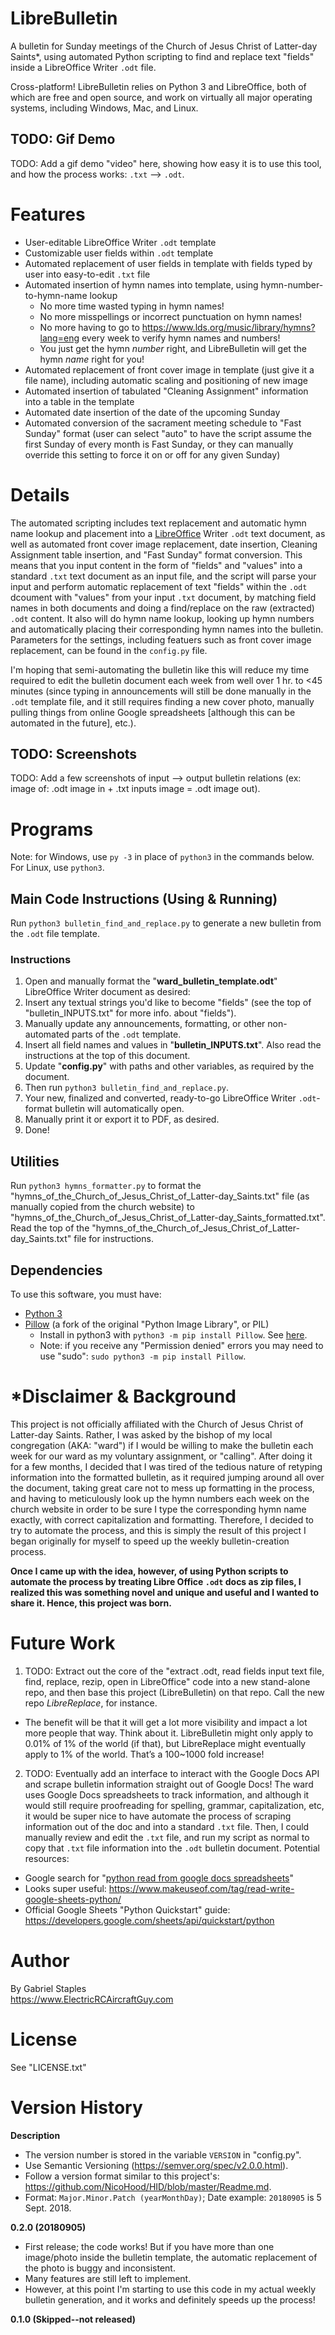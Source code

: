 # LibreBulletin
A bulletin for Sunday meetings of the Church of Jesus Christ of Latter-day Saints\*, using automated Python scripting to find and replace text "fields" inside a LibreOffice Writer `.odt` file.

Cross-platform! LibreBulletin relies on Python 3 and LibreOffice, both of which are free and open source, and work on virtually all major operating systems, including Windows, Mac, and Linux.

## TODO: Gif Demo

TODO: Add a gif demo "video" here, showing how easy it is to use this tool, and how the process works: `.txt` --> `.odt`.

# Features
- User-editable LibreOffice Writer `.odt` template
- Customizable user fields within `.odt` template
- Automated replacement of user fields in template with fields typed by user into easy-to-edit `.txt` file
- Automated insertion of hymn names into template, using hymn-number-to-hymn-name lookup
  - No more time wasted typing in hymn names!
  - No more misspellings or incorrect punctuation on hymn names! 
  - No more having to go to https://www.lds.org/music/library/hymns?lang=eng every week to verify hymn names and numbers!
  - You just get the hymn *number* right, and LibreBulletin will get the hymn *name* right for you!
- Automated replacement of front cover image in template (just give it a file name), including automatic scaling and positioning of new image
- Automated insertion of tabulated "Cleaning Assignment" information into a table in the template
- Automated date insertion of the date of the upcoming Sunday
- Automated conversion of the sacrament meeting schedule to "Fast Sunday" format (user can select "auto" to have the script assume the first Sunday of every month is Fast Sunday, or they can manually override this setting to force it on or off for any given Sunday)

# Details

The automated scripting includes text replacement and automatic hymn name lookup and placement into a [LibreOffice](https://www.libreoffice.org/) Writer `.odt` text document, as well as automated front cover image replacement, date insertion, Cleaning Assignment table insertion, and "Fast Sunday" format conversion. This means that you input content in the form of "fields" and "values" into a standard `.txt` text document as an input file, and the script will parse your input and perform automatic replacement of text "fields" within the `.odt` dcoument with "values" from your input `.txt` document, by matching field names in both documents and doing a find/replace on the raw (extracted) `.odt` content. It also will do hymn name lookup, looking up hymn numbers and automatically placing their corresponding hymn names into the bulletin. Parameters for the settings, including featuers such as front cover image replacement, can be found in the `config.py` file.

I'm hoping that semi-automating the bulletin like this will reduce my time required to edit the bulletin document each week from well over 1 hr. to <45 minutes (since typing in announcements will still be done manually in the `.odt` template file, and it still requires finding a new cover photo, manually pulling things from online Google spreadsheets [although this can be automated in the future], etc.).

## TODO: Screenshots

TODO: Add a few screenshots of input --> output bulletin relations (ex: image of: .odt image in + .txt inputs image = .odt image out).

# Programs
Note: for Windows, use `py -3` in place of `python3` in the commands below. For Linux, use `python3`.

## Main Code Instructions (Using & Running)
Run `python3 bulletin_find_and_replace.py` to generate a new bulletin from the `.odt` file template.  

### Instructions
 1. Open and manually format the "**ward_bulletin_template.odt**" LibreOffice Writer document as desired:
   1. Insert any textual strings you'd like to become "fields" (see the top of "bulletin_INPUTS.txt" for more info. about "fields").
   2. Manually update any announcements, formatting, or other non-automated parts of the `.odt` template.
 2. Insert all field names and values in "**bulletin_INPUTS.txt**". Also read the instructions at the top of this document.
 3. Update "**config.py**" with paths and other variables, as required by the document.
 4. Then run `python3 bulletin_find_and_replace.py`.
 5. Your new, finalized and converted, ready-to-go LibreOffice Writer `.odt`-format bulletin will automatically open.
 6. Manually print it or export it to PDF, as desired.
 7. Done!

## Utilities

Run `python3 hymns_formatter.py` to format the "hymns_of_the_Church_of_Jesus_Christ_of_Latter-day_Saints.txt" file (as manually copied from the church website) to "hymns_of_the_Church_of_Jesus_Christ_of_Latter-day_Saints_formatted.txt". Read the top of the "hymns_of_the_Church_of_Jesus_Christ_of_Latter-day_Saints.txt" file for instructions.

## Dependencies
To use this software, you must have:  
 * [Python 3](https://www.python.org/downloads/)
 * [Pillow](https://pillow.readthedocs.io/en/latest/installation.html) (a fork of the original "Python Image Library", or PIL)
   * Install in python3 with `python3 -m pip install Pillow`. See [here](https://stackoverflow.com/a/20061019/4561887).
   * Note: if you receive any "Permission denied" errors you may need to use "sudo": `sudo python3 -m pip install Pillow`.

# \*Disclaimer & Background
This project is not officially affiliated with the Church of Jesus Christ of Latter-day Saints. Rather, I was asked by the bishop of my local congregation (AKA: "ward") if I would be willing to make the bulletin each week for our ward as my voluntary assignment, or "calling".  After doing it for a few months, I decided that I was tired of the tedious nature of retyping information into the formatted bulletin, as it required jumping around all over the document, taking great care not to mess up formatting in the process, and having to meticulously look up the hymn numbers each week on the church website in order to be sure I type the corresponding hymn name exactly, with correct capitalization and formatting. Therefore, I decided to try to automate the process, and this is simply the result of this project I began originally for myself to speed up the weekly bulletin-creation process. 

**Once I came up with the idea, however, of using Python scripts to automate the process by treating Libre Office `.odt` docs as zip files, I realized this was something novel and unique and useful and I wanted to share it. Hence, this project was born.**

# Future Work
1. TODO: Extract out the core of the "extract .odt, read fields input text file, find, replace, rezip, open in LibreOffice" code into a new stand-alone repo, and then base this project (LibreBulletin) on that repo. Call the new repo *LibreReplace*, for instance. 
  * The benefit will be that it will get a lot more visibility and impact a lot more people that way. Think about it. LibreBulletin might only apply to 0.01% of 1% of the world (if that), but LibreReplace might eventually apply to 1% of the world. That’s a 100~1000 fold increase!
2. TODO: Eventually add an interface to interact with the Google Docs API and scrape bulletin information straight out of Google Docs! The ward uses Google Docs spreadsheets to track information, and although it would still require proofreading for spelling, grammar, capitalization, etc, it would be super nice to have automate the process of scraping information out of the doc and into a standard `.txt` file. Then, I could manually review and edit the `.txt` file, and run my script as normal to copy that `.txt` file information into the `.odt` bulletin document. Potential resources:
  * Google search for "[python read from google docs spreadsheets](https://www.google.com/search?q=python+read+from+google+docs+spreadsheets&oq=python+read+from+google+docs+spreadsheets&aqs=chrome..69i57.10710j1j4&sourceid=chrome&ie=UTF-8)"
  * Looks super useful: https://www.makeuseof.com/tag/read-write-google-sheets-python/
  * Official Google Sheets "Python Quickstart" guide: https://developers.google.com/sheets/api/quickstart/python

# Author
By Gabriel Staples  
https://www.ElectricRCAircraftGuy.com  

# License
See "LICENSE.txt"

# Version History
**Description**
* The version number is stored in the variable `VERSION` in "config.py".
* Use Semantic Versioning (https://semver.org/spec/v2.0.0.html).
* Follow a version format similar to this project's: https://github.com/NicoHood/HID/blob/master/Readme.md.
* Format: `Major.Minor.Patch (yearMonthDay)`; Date example: `20180905` is 5 Sept. 2018.

**0.2.0 (20180905)**
* First release; the code works! But if you have more than one image/photo inside the bulletin template, the automatic replacement of the photo is buggy and inconsistent.
* Many features are still left to implement. 
* However, at this point I'm starting to use this code in my actual weekly bulletin generation, and it works and definitely speeds up the process!

**0.1.0 (Skipped--not released)**





